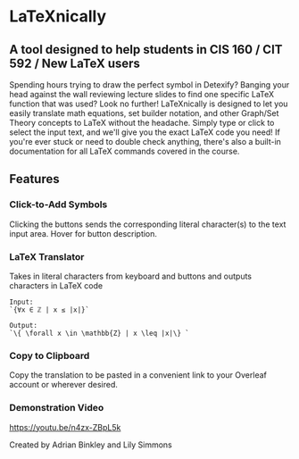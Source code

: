 # LaTeXnically

## A tool designed to help students in CIS 160 / CIT 592 / New LaTeX users

Spending hours trying to draw the perfect symbol in Detexify? Banging your head against the wall reviewing lecture slides to find one specific LaTeX function that was used? Look no further! LaTeXnically is designed to let you easily translate math equations, set builder notation, and other Graph/Set Theory concepts to LaTeX without the headache. Simply type or click to select the input text, and we'll give you the exact LaTeX code you need! If you're ever stuck or need to double check anything, there's also a built-in documentation for all LaTeX commands covered in the course.

## Features

### Click-to-Add Symbols

Clicking the buttons sends the corresponding literal character(s) to the text input area. Hover for button description.

### LaTeX Translator

Takes in literal characters from keyboard and buttons and outputs characters in LaTeX code

```
Input: 
`{∀x ∈ ℤ | x ≤ |x|}`

Output: 
`\{ \forall x \in \mathbb{Z} | x \leq |x|\} `
```

### Copy to Clipboard

Copy the translation to be pasted in a convenient link to your Overleaf account or wherever desired.

### Demonstration Video

https://youtu.be/n4zx-ZBpL5k

Created by Adrian Binkley and Lily Simmons
